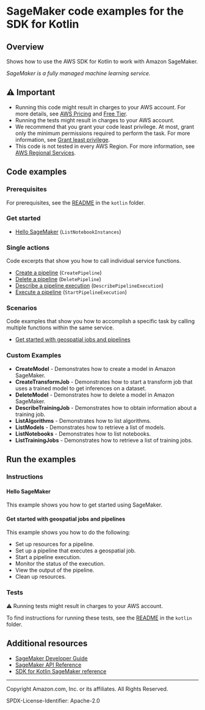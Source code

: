 # SageMaker code examples for the SDK for Kotlin

## Overview

Shows how to use the AWS SDK for Kotlin to work with Amazon SageMaker.

<!--custom.overview.start-->
<!--custom.overview.end-->

_SageMaker is a fully managed machine learning service._

## ⚠ Important

* Running this code might result in charges to your AWS account. For more details, see [AWS Pricing](https://aws.amazon.com/pricing/) and [Free Tier](https://aws.amazon.com/free/).
* Running the tests might result in charges to your AWS account.
* We recommend that you grant your code least privilege. At most, grant only the minimum permissions required to perform the task. For more information, see [Grant least privilege](https://docs.aws.amazon.com/IAM/latest/UserGuide/best-practices.html#grant-least-privilege).
* This code is not tested in every AWS Region. For more information, see [AWS Regional Services](https://aws.amazon.com/about-aws/global-infrastructure/regional-product-services).

<!--custom.important.start-->
<!--custom.important.end-->

## Code examples

### Prerequisites

For prerequisites, see the [README](../../README.md#Prerequisites) in the `kotlin` folder.


<!--custom.prerequisites.start-->
<!--custom.prerequisites.end-->

### Get started

- [Hello SageMaker](src/main/kotlin/com/kotlin/sage/ListNotebooks.kt#L22) (`ListNotebookInstances`)


### Single actions

Code excerpts that show you how to call individual service functions.

- [Create a pipeline](../../usecases/workflow_sagemaker_pipes/src/main/kotlin/com/example/sage/SagemakerWorkflow.kt#L494) (`CreatePipeline`)
- [Delete a pipeline](../../usecases/workflow_sagemaker_pipes/src/main/kotlin/com/example/sage/SagemakerWorkflow.kt#L199) (`DeletePipeline`)
- [Describe a pipeline execution](../../usecases/workflow_sagemaker_pipes/src/main/kotlin/com/example/sage/SagemakerWorkflow.kt#L390) (`DescribePipelineExecution`)
- [Execute a pipeline](../../usecases/workflow_sagemaker_pipes/src/main/kotlin/com/example/sage/SagemakerWorkflow.kt#L411) (`StartPipelineExecution`)

### Scenarios

Code examples that show you how to accomplish a specific task by calling multiple
functions within the same service.

- [Get started with geospatial jobs and pipelines](../../usecases/workflow_sagemaker_pipes/src/main/kotlin/com/example/sage/SagemakerWorkflow.kt)


<!--custom.examples.start-->

### Custom Examples

- **CreateModel** - Demonstrates how to create a model in Amazon SageMaker.
- **CreateTransformJob** - Demonstrates how to start a transform job that uses a trained model to get inferences on a dataset.
- **DeleteModel** - Demonstrates how to delete a model in Amazon SageMaker.
- **DescribeTrainingJob** - Demonstrates how to obtain information about a training job.
- **ListAlgorithms** - Demonstrates how to list algorithms.
- **ListModels** - Demonstrates how to retrieve a list of models.
- **ListNotebooks** - Demonstrates how to list notebooks.
- **ListTrainingJobs** - Demonstrates how to retrieve a list of training jobs.
<!--custom.examples.end-->

## Run the examples

### Instructions


<!--custom.instructions.start-->
<!--custom.instructions.end-->

#### Hello SageMaker

This example shows you how to get started using SageMaker.



#### Get started with geospatial jobs and pipelines

This example shows you how to do the following:

- Set up resources for a pipeline.
- Set up a pipeline that executes a geospatial job.
- Start a pipeline execution.
- Monitor the status of the execution.
- View the output of the pipeline.
- Clean up resources.

<!--custom.scenario_prereqs.sagemaker_Scenario_Pipelines.start-->
<!--custom.scenario_prereqs.sagemaker_Scenario_Pipelines.end-->


<!--custom.scenarios.sagemaker_Scenario_Pipelines.start-->
<!--custom.scenarios.sagemaker_Scenario_Pipelines.end-->

### Tests

⚠ Running tests might result in charges to your AWS account.


To find instructions for running these tests, see the [README](../../README.md#Tests)
in the `kotlin` folder.



<!--custom.tests.start-->
<!--custom.tests.end-->

## Additional resources

- [SageMaker Developer Guide](https://docs.aws.amazon.com/sagemaker/latest/dg/whatis.html)
- [SageMaker API Reference](https://docs.aws.amazon.com/sagemaker/latest/APIReference/Welcome.html)
- [SDK for Kotlin SageMaker reference](https://sdk.amazonaws.com/kotlin/api/latest/sagemaker/index.html)

<!--custom.resources.start-->
<!--custom.resources.end-->

---

Copyright Amazon.com, Inc. or its affiliates. All Rights Reserved.

SPDX-License-Identifier: Apache-2.0